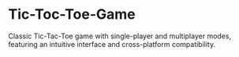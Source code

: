 # Tic-Toc-Toe-Game
Classic Tic-Tac-Toe game with single-player and multiplayer modes, featuring an intuitive interface and cross-platform compatibility.
